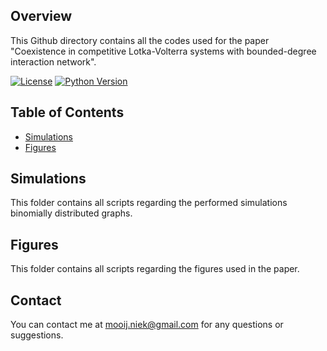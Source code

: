 ## Overview

This Github directory contains all the codes used for the paper "Coexistence in competitive Lotka-Volterra systems with bounded-degree interaction network".

[![License](https://img.shields.io/badge/license-MIT-blue.svg)](https://opensource.org/licenses/MIT)
[![Python Version](https://img.shields.io/badge/python-3.6%2B-blue.svg)](https://www.python.org/downloads/)

## Table of Contents

- [Simulations](#Simulations)
- [Figures](#Figures)

## Simulations
This folder contains all scripts regarding the performed simulations binomially distributed graphs.

## Figures
This folder contains all scripts regarding the figures used in the paper.

## Contact
You can contact me at mooij.niek@gmail.com for any questions or suggestions.
